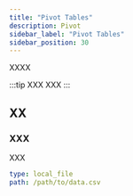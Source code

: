 ```yaml
---
title: "Pivot Tables"
description: Pivot
sidebar_label: "Pivot Tables"
sidebar_position: 30
---
```


XXXX

:::tip XXX
XXX
:::



## XX

### XXX

XXX

```yaml
type: local_file
path: /path/to/data.csv
```
